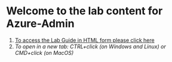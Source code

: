 # Welcome to the lab content for Azure-Admin

1. [To access the Lab Guide in HTML form please click here](https://cloudklass.github.io/Azure-Admin/)
2. *To open in a new tab:  CTRL+click (on Windows and Linux) or CMD+click (on MacOS)*
